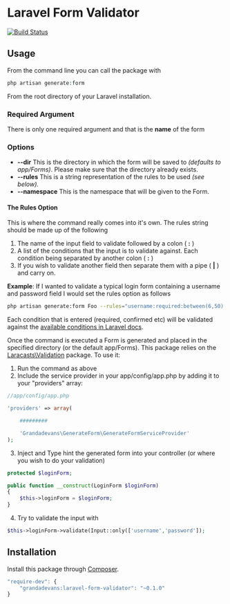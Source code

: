 # Laravel Form Validator

[![Build Status](https://travis-ci.org/GrandadEvans/generate-forms.svg?branch=master)](https://travis-ci.org/GrandadEvans/generate-forms)

## Usage
From the command line you can call the package with

```php
php artisan generate:form
```

From the root directory of your Laravel installation.

### Required Argument
There is only one required argument and that is the **name** of the form

### Options
 * **--dir**       This is the directory in which the form will be saved to *(defaults to app/Forms)*. Please make sure that the directory already exists.
 * **--rules**     This is a string representation of the rules to be used *(see below).*
 * **--namespace** This is the namespace that will be given to the Form.

#### The Rules Option
This is where the command really comes into it's own.
The rules string should be made up of the following

1.  The name of the input field to validate followed by a colon ( **:** )
2.  A list of the conditions that the input is to validate against. Each condition being separated by another colon ( **:** )
3.  If you wish to validate another field then separate them with a pipe ( **|** ) and carry on.

**Example**: If I wanted to validate a typical login form containing a username and password field I would set the rules option as follows

```bash
php artisan generate:form Foo --rules="username:required:between(6,50):alpha | password:required:min(8)"
```

Each condition that is entered (required, confirmed etc) will be validated against the [available conditions in Laravel docs](http://laravel.com/docs/validation#available-validation-rules).

Once the command is executed a Form is generated and placed in the specified directory (or the default app/Forms).
This package relies on the [Laracasts\Validation](https://github.com/laracasts/Validation) package. To use it:
1. Run the command as above
2. Include the service provider in your app/config/app.php by adding it to your "providers" array:


```php
//app/config/app.php

'providers' => array(

    #########

    'Grandadevans\GenerateForm\GenerateFormServiceProvider'
);
```

3. Inject and Type hint the generated form into your controller (or where you wish to do your validation)

```php
protected $loginForm;

public function __construct(LoginForm $loginForm)
{
	$this->loginForm = $loginForm;
}
```

4. Try to validate the input with

```php
$this->loginForm->validate(Input::only(['username','password']);
```

## Installation

Install this package through [Composer](https://getcomposer.org).

```js
"require-dev": {
    "grandadevans:laravel-form-validator": "~0.1.0"
}
```
